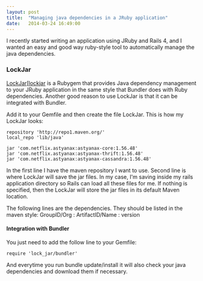 ```yaml
---
layout: post
title:  "Managing java dependencies in a JRuby application"
date:   2014-03-24 16:49:00
---
```


I recently started writing an application using JRuby and Rails 4, and I wanted an easy and good way ruby-style tool to automatically manage the java dependencies.


### LockJar

[LockJar][[lockjar] is a Rubygem that provides Java dependency management to your JRuby application in the same style that Bundler does with Ruby dependencies.
Another good reason to use LockJar is that it can be integrated with Bundler.

Add it to your Gemfile and then create the file LockJar. This is how my LockJar looks:

```
repository 'http://repo1.maven.org/'
local_repo 'lib/java'

jar 'com.netflix.astyanax:astyanax-core:1.56.48'
jar 'com.netflix.astyanax:astyanax-thrift:1.56.48'
jar 'com.netflix.astyanax:astyanax-cassandra:1.56.48'
```

In the first line I have the maven repository I want to use.
Second line is where LockJar will save the jar files. In my case, I'm saving inside my rails application directory so Rails can load all these files for me.
If nothing is specified, then the LockJar will store the jar files in its default Maven location.

The following lines are the dependencies. They should be listed in the maven style: GroupID/Org : ArtifactID/Name : version

#### Integration with Bundler

You just need to add the follow line to your Gemfile:

```
require 'lock_jar/bundler'
```

And everytime you run bundle update/install it will also check your java dependencies and download them if necessary.


[astyanax]: https://github.com/Netflix/astyanax
[lockjar]: https://github.com/mguymon/lock_jar
